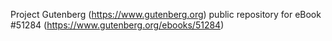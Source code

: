 Project Gutenberg (https://www.gutenberg.org) public repository for
eBook #51284 (https://www.gutenberg.org/ebooks/51284)
